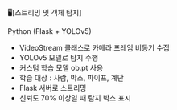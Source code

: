 🖥️[스트리밍 및 객체 탐지]

Python (Flask + YOLOv5)
- VideoStream 클래스로 카메라 프레임 비동기 수집
- YOLOv5 모델로 탐지 수행
- 커스텀 학습 모델 ob.pt 사용
- 학습 대상 : 사람, 박스, 파이프, 계단
- Flask 서버로 스트리밍
- 신뢰도 70% 이상일 때 탐지 박스 표시
